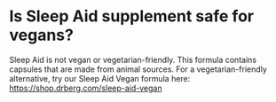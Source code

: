 # Is Sleep Aid supplement safe for vegans?

Sleep Aid is not vegan or vegetarian-friendly. This formula contains capsules that are made from animal sources. For a vegetarian-friendly alternative, try our Sleep Aid Vegan formula here: https://shop.drberg.com/sleep-aid-vegan